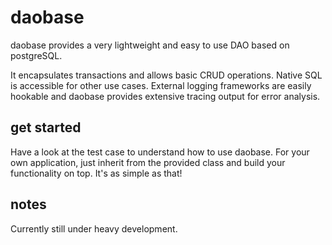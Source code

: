 # daobase

daobase provides a very lightweight and easy to use DAO based on postgreSQL. 

It encapsulates transactions and allows basic CRUD operations. Native SQL is accessible for other use cases. External logging frameworks are easily hookable and daobase provides extensive tracing output for error analysis.

## get started

Have a look at the test case to understand how to use daobase.
For your own application, just inherit from the provided class and build your functionality on top. It's as simple as that!

## notes

Currently still under heavy development.
